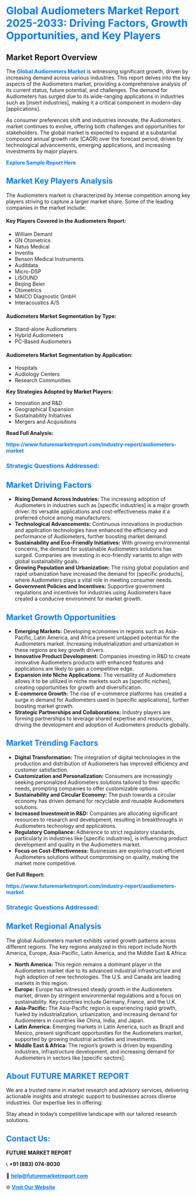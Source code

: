 <h1 style="color: #007BFF;">Global Audiometers Market Report 2025-2033: Driving Factors, Growth Opportunities, and Key Players</h1>

<section id="overview">
<h2>Market Report Overview</h2>
<p>The <a href="https://www.futuremarketreport.com/industry-report/audiometers-market" style="color: #007BFF; text-decoration: none;"><strong>Global Audiometers Market</strong></a> is witnessing significant growth, driven by increasing demand across various industries. This report delves into the key aspects of the Audiometers market, providing a comprehensive analysis of its current status, future potential, and challenges. The demand for Audiometers has surged due to its wide-ranging applications in industries such as [insert industries], making it a critical component in modern-day [applications].</p>
<p>As consumer preferences shift and industries innovate, the Audiometers market continues to evolve, offering both challenges and opportunities for stakeholders. The global market is expected to expand at a substantial compound annual growth rate (CAGR) over the forecast period, driven by technological advancements, emerging applications, and increasing investments by major players.</p>
</section>

<section id="overview">
<p><a href="https://www.futuremarketreport.com/request-sample/reportId=55832" style="color: #007BFF; text-decoration: none;"><strong>Explore Sample Report Here</strong></a></p>
</section>

<section id="key-players">
<h2 style="color: #007BFF;">Market Key Players Analysis</h2>
<p>The Audiometers market is characterized by intense competition among key players striving to capture a larger market share. Some of the leading companies in the market include:</p>
<h4>Key Players Covered in the Audiometers Report:</h4>
<ul><li>William Demant</li><li>GN Otometrics</li><li>Natus Medical</li><li>Inventis</li><li>Benson Medical Instruments</li><li>Auditdata</li><li>Micro-DSP</li><li>LISOUND</li><li>Beijing Beier</li><li>Otometrics</li><li>MAICO Diagnostic GmbH</li><li>Interacoustics A/S</li></ul>
<h4>Audiometers Market Segmentation by Type:</h4>
<ul><li>Stand-alone Audiometers</li><li>Hybrid Audiometers</li><li>PC-Based Audiometers</li></ul>

<h4>Audiometers Market Segmentation by Application:</h4>
<ul><li>Hospitals</li><li>Audiology Centers</li><li>Research Communities</li></ul>
<p><strong>Key Strategies Adopted by Market Players:</strong></p>
<ul>
<li>Innovation and R&D</li>
<li>Geographical Expansion</li>
<li>Sustainability Initiatives</li>
<li>Mergers and Acquisitions</li>
</ul>
</section>

<section>
<p><strong>Read Full Analysis: </strong></p><a href="https://www.futuremarketreport.com/industry-report/audiometers-market" style="color: #007BFF; text-decoration: none;"><strong>https://www.futuremarketreport.com/industry-report/audiometers-market</strong></a>
<h3 style="color: #007BFF;">Strategic Questions Addressed:</h3>
</section>

<section id="driving-factors">
<h2 style="color: #007BFF;">Market Driving Factors</h2>
<ul>
<li><strong>Rising Demand Across Industries:</strong> The increasing adoption of Audiometers in industries such as [specific industries] is a major growth driver. Its versatile applications and cost-effectiveness make it a preferred choice among manufacturers.</li>
<li><strong>Technological Advancements:</strong> Continuous innovations in production and application technologies have enhanced the efficiency and performance of Audiometers, further boosting market demand.</li>
<li><strong>Sustainability and Eco-Friendly Initiatives:</strong> With growing environmental concerns, the demand for sustainable Audiometers solutions has surged. Companies are investing in eco-friendly variants to align with global sustainability goals.</li>
<li><strong>Growing Population and Urbanization:</strong> The rising global population and rapid urbanization have increased the demand for [specific products], where Audiometers plays a vital role in meeting consumer needs.</li>
<li><strong>Government Policies and Incentives:</strong> Supportive government regulations and incentives for industries using Audiometers have created a conducive environment for market growth.</li>
</ul>
</section>

<section id="growth-opportunities">
<h2 style="color: #007BFF;">Market Growth Opportunities</h2>
<ul>
<li><strong>Emerging Markets:</strong> Developing economies in regions such as Asia-Pacific, Latin America, and Africa present untapped potential for the Audiometers market. Increasing industrialization and urbanization in these regions are key growth drivers.</li>
<li><strong>Innovative Product Development:</strong> Companies investing in R&D to create innovative Audiometers products with enhanced features and applications are likely to gain a competitive edge.</li>
<li><strong>Expansion into Niche Applications:</strong> The versatility of Audiometers allows it to be utilized in niche markets such as [specific niches], creating opportunities for growth and diversification.</li>
<li><strong>E-commerce Growth:</strong> The rise of e-commerce platforms has created a surge in demand for Audiometers used in [specific applications], further boosting market growth.</li>
<li><strong>Strategic Partnerships and Collaborations:</strong> Industry players are forming partnerships to leverage shared expertise and resources, driving the development and adoption of Audiometers products globally.</li>
</ul>
</section>

<section id="trending-factors">
<h2 style="color: #007BFF;">Market Trending Factors</h2>
<ul>
<li><strong>Digital Transformation:</strong> The integration of digital technologies in the production and distribution of Audiometers has improved efficiency and customer satisfaction.</li>
<li><strong>Customization and Personalization:</strong> Consumers are increasingly seeking personalized Audiometers solutions tailored to their specific needs, prompting companies to offer customizable options.</li>
<li><strong>Sustainability and Circular Economy:</strong> The push towards a circular economy has driven demand for recyclable and reusable Audiometers solutions.</li>
<li><strong>Increased Investment in R&D:</strong> Companies are allocating significant resources to research and development, resulting in breakthroughs in Audiometers technology and applications.</li>
<li><strong>Regulatory Compliance:</strong> Adherence to strict regulatory standards, particularly in industries like [specific industries], is influencing product development and quality in the Audiometers market.</li>
<li><strong>Focus on Cost-Effectiveness:</strong> Businesses are exploring cost-efficient Audiometers solutions without compromising on quality, making the market more competitive.</li>
</ul>
</section>

<section>
<p><strong>Get Full Report: </strong></p><a href="https://www.futuremarketreport.com/industry-report/audiometers-market" style="color: #007BFF; text-decoration: none;"><strong>https://www.futuremarketreport.com/industry-report/audiometers-market</strong></a>
<h3 style="color: #007BFF;">Strategic Questions Addressed:</h3>
</section>


<section id="regional-analysis">
<h2 style="color: #007BFF;">Market Regional Analysis</h2>
<p>The global Audiometers market exhibits varied growth patterns across different regions. The key regions analyzed in this report include North America, Europe, Asia-Pacific, Latin America, and the Middle East & Africa:</p>
<ul>
<li><strong>North America:</strong> This region remains a dominant player in the Audiometers market due to its advanced industrial infrastructure and high adoption of new technologies. The U.S. and Canada are leading markets in this region.</li>
<li><strong>Europe:</strong> Europe has witnessed steady growth in the Audiometers market, driven by stringent environmental regulations and a focus on sustainability. Key countries include Germany, France, and the U.K.</li>
<li><strong>Asia-Pacific:</strong> The Asia-Pacific region is experiencing rapid growth, fueled by industrialization, urbanization, and increasing demand for Audiometers in countries like China, India, and Japan.</li>
<li><strong>Latin America:</strong> Emerging markets in Latin America, such as Brazil and Mexico, present significant opportunities for the Audiometers market, supported by growing industrial activities and investments.</li>
<li><strong>Middle East & Africa:</strong> The region’s growth is driven by expanding industries, infrastructure development, and increasing demand for Audiometers in sectors like [specific sectors].</li>
</ul>
</section>

<footer>
<h2 style="color: #007BFF;">About FUTURE MARKET REPORT</h2>
<p>We are a trusted name in market research and advisory services, delivering actionable insights and strategic support to businesses across diverse industries. Our expertise lies in offering:</p>

<p>Stay ahead in today’s competitive landscape with our tailored research solutions.</p>

<h2 style="color: #007BFF;">Contact Us:</h2>
<p><strong>FUTURE MARKET REPORT</strong></p>
<p>📞 <strong>+91 (883) 074-8030</strong></p>
<p>📧 <strong><a href="mailto:help@futuremarketreport.com" style="color: #007BFF;">help@futuremarketreport.com</a></strong></p>
<p>🌐 <strong><a href="https://www.futuremarketreport.com/" style="color: #007BFF;">Visit Our Website</a></strong></p>
</footer>